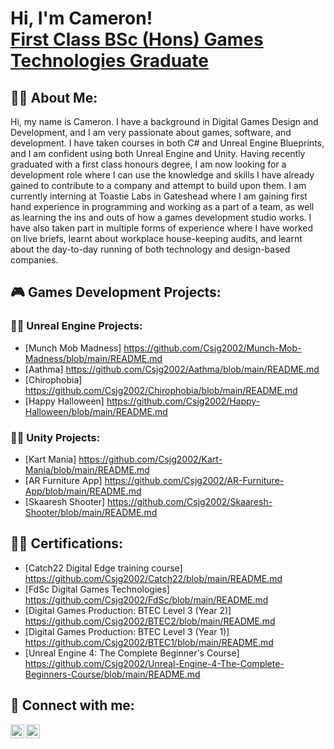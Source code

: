 <h1>Hi, I'm Cameron! <br/><a href="https://github.com/Csjg2002">First Class BSc (Hons) Games Technologies Graduate</a>

<h2>🤷‍♂️ About Me:</h2>

Hi, my name is Cameron. I have a background in Digital Games Design and Development, and I am very passionate about games, software, and development. I have taken courses in both C# and Unreal Engine Blueprints, and I am confident using both Unreal Engine and Unity. Having recently graduated with a first class honours degree, I am now looking for a development role where I can use the knowledge and skills I have already gained to contribute to a company and attempt to build upon them. I am currently interning at Toastie Labs in Gateshead where I am gaining first hand experience in programming and working as a part of a team, as well as learning the ins and outs of how a games development studio works. I have also taken part in multiple forms of experience where I have worked on live briefs, learnt about workplace house-keeping audits, and learnt about the day-to-day running of both technology and design-based companies.

<h2>🎮 Games Development Projects:</h2>

<h3>👨‍💻 Unreal Engine Projects:</h3>

- [Munch Mob Madness] https://github.com/Csjg2002/Munch-Mob-Madness/blob/main/README.md
- [Aathma] https://github.com/Csjg2002/Aathma/blob/main/README.md
- [Chirophobia] https://github.com/Csjg2002/Chirophobia/blob/main/README.md
- [Happy Halloween] https://github.com/Csjg2002/Happy-Halloween/blob/main/README.md

<h3>👨‍💻 Unity Projects:</h3>

- [Kart Mania] https://github.com/Csjg2002/Kart-Mania/blob/main/README.md
- [AR Furniture App] https://github.com/Csjg2002/AR-Furniture-App/blob/main/README.md
- [Skaaresh Shooter] https://github.com/Csjg2002/Skaaresh-Shooter/blob/main/README.md

<h2>🧑‍🎓 Certifications:</h2>

- [Catch22 Digital Edge training course] https://github.com/Csjg2002/Catch22/blob/main/README.md
- [FdSc Digital Games Technologies] https://github.com/Csjg2002/FdSc/blob/main/README.md
- [Digital Games Production: BTEC Level 3 (Year 2)] https://github.com/Csjg2002/BTEC2/blob/main/README.md
- [Digital Games Production: BTEC Level 3 (Year 1)] https://github.com/Csjg2002/BTEC1/blob/main/README.md
- [Unreal Engine 4: The Complete Beginner's Course] https://github.com/Csjg2002/Unreal-Engine-4-The-Complete-Beginners-Course/blob/main/README.md

<h2>🤝 Connect with me:</h2>

[<img align="left" alt="Csjg2002 | YouTube" width="22px" src="https://cdn.jsdelivr.net/npm/simple-icons@v3/icons/youtube.svg" />][youtube]
[<img align="left" alt="Csjg2002 | LinkedIn" width="22px" src="https://cdn.jsdelivr.net/npm/simple-icons@v3/icons/linkedin.svg" />][linkedin]

[youtube]: https://www.youtube.com/channel/UCmBxOy_52P6xECyGy9mN6lA
[linkedin]: https://www.linkedin.com/in/csjg2002/
